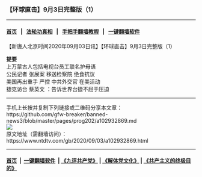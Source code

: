 ### 【环球直击】9月3日完整版（1）
------------------------

#### [首页](https://github.com/gfw-breaker/banned-news3/blob/master/README.md) &nbsp;&nbsp;|&nbsp;&nbsp; [法轮功真相](https://github.com/begood0513/basic/blob/master/README.md)  &nbsp;&nbsp;|&nbsp;&nbsp; [手把手翻墙教程](https://github.com/gfw-breaker/guides/wiki)  &nbsp;&nbsp;|&nbsp;&nbsp; [一键翻墙软件](https://github.com/gfw-breaker/nogfw/blob/master/README.md)  



<div><div class="post_content" itemprop="articleBody">
 <p>
  【新唐人北京时间2020年09月03日讯】【环球直击】9月3日完整版（1）
 </p>
 <p>
  <strong>
   提要
  </strong>
  <br/>
  上万蒙古人包括电视台员工联名护母语
  <br/>
  公民记者
  <ok href="https://www.ntdtv.com/gb/张展案.htm">
   张展案
  </ok>
  移送检察院 绝食抗议
  <br/>
  美国再出重手 严控
  <ok href="https://www.ntdtv.com/gb/中共外交官.htm">
   中共外交官
  </ok>
  在美活动
  <br/>
  <ok href="https://www.ntdtv.com/gb/捷克访台.htm">
   捷克访台
  </ok>
  <ok href="https://www.ntdtv.com/gb/蔡英文.htm">
   蔡英文
  </ok>
  ：告诉世界台捷不屈于压迫
 </p>
 <div class="single_ad">
 </div>
</div>
</div>
<hr/>
手机上长按并复制下列链接或二维码分享本文章：<br/>
https://github.com/gfw-breaker/banned-news3/blob/master/pages/prog202/a102932869.md <br/>
<a href='https://github.com/gfw-breaker/banned-news3/blob/master/pages/prog202/a102932869.md'><img src='https://github.com/gfw-breaker/banned-news3/blob/master/pages/prog202/a102932869.md.png'/></a> <br/>
原文地址（需翻墙访问）：https://www.ntdtv.com/gb/2020/09/03/a102932869.html


------------------------
#### [首页](https://github.com/gfw-breaker/banned-news3/blob/master/README.md) &nbsp;|&nbsp; [一键翻墙软件](https://github.com/gfw-breaker/nogfw/blob/master/README.md) &nbsp;| [《九评共产党》](https://github.com/gfw-breaker/9ping.md/blob/master/README.md#九评之一评共产党是什么) | [《解体党文化》](https://github.com/gfw-breaker/jtdwh.md/blob/master/README.md) | [《共产主义的终极目的》](https://github.com/gfw-breaker/gczydzjmd.md/blob/master/README.md)


<img src='http://gfw-breaker.win/banned-news3/pages/prog202/a102932869.md' width='0px' height='0px'/>